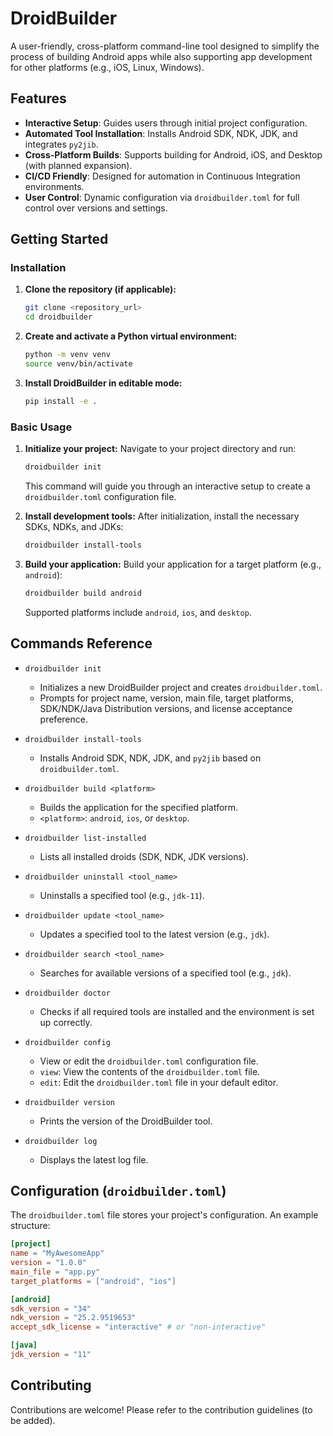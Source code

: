 # DroidBuilder

A user-friendly, cross-platform command-line tool designed to simplify the process of building Android apps while also supporting app development for other platforms (e.g., iOS, Linux, Windows).

## Features

*   **Interactive Setup**: Guides users through initial project configuration.
*   **Automated Tool Installation**: Installs Android SDK, NDK, JDK, and integrates `py2jib`.
*   **Cross-Platform Builds**: Supports building for Android, iOS, and Desktop (with planned expansion).
*   **CI/CD Friendly**: Designed for automation in Continuous Integration environments.
*   **User Control**: Dynamic configuration via `droidbuilder.toml` for full control over versions and settings.

## Getting Started

### Installation

1.  **Clone the repository (if applicable):**
    ```bash
    git clone <repository_url>
    cd droidbuilder
    ```
2.  **Create and activate a Python virtual environment:**
    ```bash
    python -m venv venv
    source venv/bin/activate
    ```
3.  **Install DroidBuilder in editable mode:**
    ```bash
    pip install -e .
    ```

### Basic Usage

1.  **Initialize your project:**
    Navigate to your project directory and run:
    ```bash
    droidbuilder init
    ```
    This command will guide you through an interactive setup to create a `droidbuilder.toml` configuration file.

2.  **Install development tools:**
    After initialization, install the necessary SDKs, NDKs, and JDKs:
    ```bash
    droidbuilder install-tools
    ```

3.  **Build your application:**
    Build your application for a target platform (e.g., `android`):
    ```bash
    droidbuilder build android
    ```
    Supported platforms include `android`, `ios`, and `desktop`.

## Commands Reference

*   `droidbuilder init`
    *   Initializes a new DroidBuilder project and creates `droidbuilder.toml`.
    *   Prompts for project name, version, main file, target platforms, SDK/NDK/Java Distribution versions, and license acceptance preference.

*   `droidbuilder install-tools`
    *   Installs Android SDK, NDK, JDK, and `py2jib` based on `droidbuilder.toml`.

*   `droidbuilder build <platform>`
    *   Builds the application for the specified platform.
    *   `<platform>`: `android`, `ios`, or `desktop`.

*   `droidbuilder list-installed`
    *   Lists all installed droids (SDK, NDK, JDK versions).

*   `droidbuilder uninstall <tool_name>`
    *   Uninstalls a specified tool (e.g., `jdk-11`).

*   `droidbuilder update <tool_name>`
    *   Updates a specified tool to the latest version (e.g., `jdk`).

*   `droidbuilder search <tool_name>`
    *   Searches for available versions of a specified tool (e.g., `jdk`).

*   `droidbuilder doctor`
    *   Checks if all required tools are installed and the environment is set up correctly.

*   `droidbuilder config`
    *   View or edit the `droidbuilder.toml` configuration file.
    *   `view`: View the contents of the `droidbuilder.toml` file.
    *   `edit`: Edit the `droidbuilder.toml` file in your default editor.

*   `droidbuilder version`
    *   Prints the version of the DroidBuilder tool.

*   `droidbuilder log`
    *   Displays the latest log file.

## Configuration (`droidbuilder.toml`)

The `droidbuilder.toml` file stores your project's configuration. An example structure:

```toml
[project]
name = "MyAwesomeApp"
version = "1.0.0"
main_file = "app.py"
target_platforms = ["android", "ios"]

[android]
sdk_version = "34"
ndk_version = "25.2.9519653"
accept_sdk_license = "interactive" # or "non-interactive"

[java]
jdk_version = "11"
```

## Contributing

Contributions are welcome! Please refer to the contribution guidelines (to be added).

